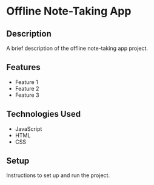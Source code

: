 # Offline Note-Taking App

## Description

A brief description of the offline note-taking app project.

## Features

- Feature 1
- Feature 2
- Feature 3

## Technologies Used

- JavaScript
- HTML
- CSS

## Setup

Instructions to set up and run the project.
